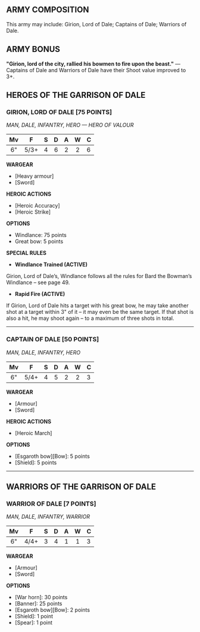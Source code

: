﻿## ARMY COMPOSITION

This army may include: Girion, Lord of Dale; Captains of Dale; Warriors of Dale.

## ARMY BONUS

**"Girion, lord of the city, rallied his bowmen to fire upon the beast."** — Captains of Dale and Warriors of Dale have their Shoot value improved to 3+.

## HEROES OF THE GARRISON OF DALE

<div class="unitCard" markdown>

### GIRION, LORD OF DALE [75 POINTS]
*MAN, DALE, INFANTRY, HERO — HERO OF VALOUR*

| Mv | F  | S | D | A | W | C |
|:----:|:----:|:---:|:---:|:---:|:---:|:---|
| 6" | 5/3+| 4 | 6 | 2 | 2 | 6 |

**WARGEAR**

- [Heavy armour]
- [Sword]

**HEROIC ACTIONS**

- [Heroic Accuracy]
- [Heroic Strike]

**OPTIONS**

- Windlance: 75 points
- Great bow: 5 points

**SPECIAL RULES**

- **Windlance Trained (ACTIVE)**

Girion, Lord of Dale’s, Windlance follows all the rules for Bard the Bowman’s Windlance – see page 49.

- **Rapid Fire (ACTIVE)**

If Girion, Lord of Dale hits a target with his great bow, he may take another shot at a target within 3" of it – it may even be the same target. If that shot is also a hit, he may shoot again – to a maximum of three shots in total.

</div>

---

<div class="unitCard" markdown>

### CAPTAIN OF DALE [50 POINTS]
*MAN, DALE, INFANTRY, HERO*

| Mv | F  | S | D | A | W | C |
|:----:|:----:|:---:|:---:|:---:|:---:|:---|
| 6" | 5/4+| 4 | 5 | 2 | 2 | 3 |

**WARGEAR**

- [Armour]
- [Sword]

**HEROIC ACTIONS**

- [Heroic March]

**OPTIONS**

- [Esgaroth bow][Bow]: 5 points
- [Shield]: 5 points

</div>

---

## WARRIORS OF THE GARRISON OF DALE

<div class="unitCard" markdown>

### WARRIOR OF DALE [7 POINTS]
*MAN, DALE, INFANTRY, WARRIOR*

| Mv | F  | S | D | A | W | C |
|:----:|:----:|:---:|:---:|:---:|:---:|:---|
| 6" | 4/4+| 3 | 4 | 1 | 1 | 3 |

**WARGEAR**

- [Armour]
- [Sword]

**OPTIONS**

- [War horn]: 30 points
- [Banner]: 25 points
- [Esgaroth bow][Bow]: 2 points
- [Shield]: 1 point
- [Spear]: 1 point

</div>